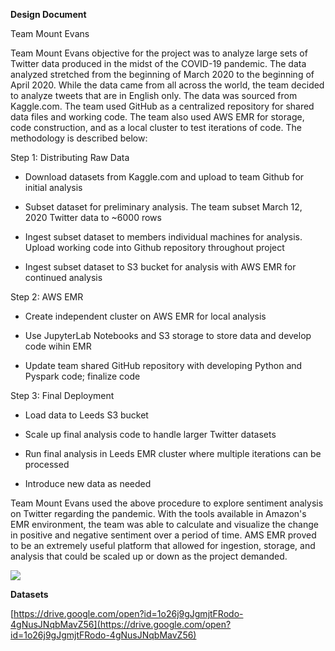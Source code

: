 **Design Document**

Team Mount Evans

Team Mount Evans objective for the project was to analyze large sets of Twitter data produced in the midst of the COVID-19 pandemic. The data analyzed stretched from the beginning of March 2020 to the beginning of April 2020. While the data came from all across the world, the team decided to analyze tweets that are in English only. The data was sourced from Kaggle.com. The team used GitHub as a centralized repository for shared data files and working code. The team also used AWS EMR for storage, code construction, and as a local cluster to test iterations of code. The methodology is described below:

Step 1: Distributing Raw Data

- Download datasets from Kaggle.com and upload to team Github for initial analysis

- Subset dataset for preliminary analysis. The team subset March 12, 2020 Twitter data to ~6000 rows

- Ingest subset dataset to members individual machines for analysis. Upload working code into Github repository throughout project

- Ingest subset dataset to S3 bucket for analysis with AWS EMR for continued analysis

Step 2: AWS EMR

- Create independent cluster on AWS EMR for local analysis

- Use JupyterLab Notebooks and S3 storage to store data and develop code wihin EMR

- Update team shared GitHub repository with developing Python and Pyspark code; finalize code

Step 3: Final Deployment

- Load data to Leeds S3 bucket

- Scale up final analysis code to handle larger Twitter datasets

- Run final analysis in Leeds EMR cluster where multiple iterations can be processed

- Introduce new data as needed

Team Mount Evans used the above procedure to explore sentiment analysis on Twitter regarding the pandemic. With the tools available in Amazon&#39;s EMR environment, the team was able to calculate and visualize the change in positive and negative sentiment over a period of time. AMS EMR proved to be an extremely useful platform that allowed for ingestion, storage, and analysis that could be scaled up or down as the project demanded.

![](RackMultipart20200427-4-16m7xww_html_472350cd8aeadf7e.jpg)

**Datasets**

[https://drive.google.com/open?id=1o26j9gJgmjtFRodo-4gNusJNqbMavZ56](https://drive.google.com/open?id=1o26j9gJgmjtFRodo-4gNusJNqbMavZ56)
